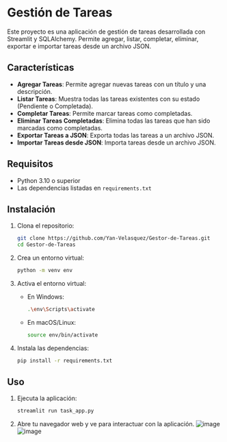 # Gestión de Tareas

Este proyecto es una aplicación de gestión de tareas desarrollada con Streamlit y SQLAlchemy. Permite agregar, listar, completar, eliminar, exportar e importar tareas desde un archivo JSON.

## Características

- **Agregar Tareas**: Permite agregar nuevas tareas con un título y una descripción.
- **Listar Tareas**: Muestra todas las tareas existentes con su estado (Pendiente o Completada).
- **Completar Tareas**: Permite marcar tareas como completadas.
- **Eliminar Tareas Completadas**: Elimina todas las tareas que han sido marcadas como completadas.
- **Exportar Tareas a JSON**: Exporta todas las tareas a un archivo JSON.
- **Importar Tareas desde JSON**: Importa tareas desde un archivo JSON.

## Requisitos

- Python 3.10 o superior
- Las dependencias listadas en `requirements.txt`

## Instalación

1. Clona el repositorio:
    ```sh
    git clone https://github.com/Yan-Velasquez/Gestor-de-Tareas.git
    cd Gestor-de-Tareas
    ```

2. Crea un entorno virtual:
    ```sh
    python -m venv env
    ```

3. Activa el entorno virtual:
    - En Windows:
        ```sh
        .\env\Scripts\activate
        ```
    - En macOS/Linux:
        ```sh
        source env/bin/activate
        ```

4. Instala las dependencias:
    ```sh
    pip install -r requirements.txt
    ```

## Uso

1. Ejecuta la aplicación:
    ```sh
    streamlit run task_app.py
    ```

2. Abre tu navegador web y ve para interactuar con la aplicación.
![image](https://github.com/user-attachments/assets/e7e20a8c-b3a4-44dd-aafb-adeec4dada85)
![image](https://github.com/user-attachments/assets/9ddabd3e-e5a8-47f4-9180-8a492243c2c1)


